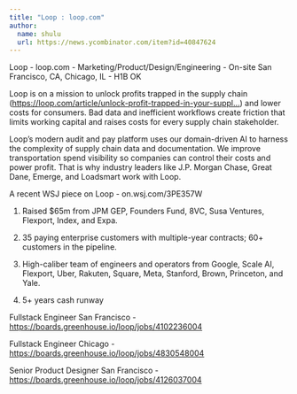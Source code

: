 ```yaml
---
title: "Loop : loop.com"
author:
  name: shulu
  url: https://news.ycombinator.com/item?id=40847624
---
```

Loop - loop.com - Marketing&#x2F;Product&#x2F;Design&#x2F;Engineering - On-site San Francisco, CA, Chicago, IL - H1B OK

Loop is on a mission to unlock profits trapped in the supply chain (<a href="https:&#x2F;&#x2F;loop.com&#x2F;article&#x2F;unlock-profit-trapped-in-your-supply-chain" rel="nofollow">https:&#x2F;&#x2F;loop.com&#x2F;article&#x2F;unlock-profit-trapped-in-your-suppl...</a>) and lower costs for consumers. Bad data and inefficient workflows create friction that limits working capital and raises costs for every supply chain stakeholder.

Loop’s modern audit and pay platform uses our domain-driven AI to harness the complexity of supply chain data and documentation. We improve transportation spend visibility so companies can control their costs and power profit. That is why industry leaders like J.P. Morgan Chase, Great Dane, Emerge, and Loadsmart work with Loop.

A recent WSJ piece on Loop -  on.wsj.com&#x2F;3PE357W

1. Raised $65m from JPM GEP, Founders Fund, 8VC, Susa Ventures, Flexport, Index, and Expa.

2. 35 paying enterprise customers with multiple-year contracts; 60+ customers in the pipeline.

3. High-caliber team of engineers and operators from Google, Scale AI, Flexport, Uber, Rakuten, Square, Meta, Stanford, Brown, Princeton, and Yale.

4. 5+ years cash runway

Fullstack Engineer San Francisco - <a href="https:&#x2F;&#x2F;boards.greenhouse.io&#x2F;loop&#x2F;jobs&#x2F;4102236004" rel="nofollow">https:&#x2F;&#x2F;boards.greenhouse.io&#x2F;loop&#x2F;jobs&#x2F;4102236004</a>

Fullstack Engineer Chicago - <a href="https:&#x2F;&#x2F;boards.greenhouse.io&#x2F;loop&#x2F;jobs&#x2F;4830548004" rel="nofollow">https:&#x2F;&#x2F;boards.greenhouse.io&#x2F;loop&#x2F;jobs&#x2F;4830548004</a>

Senior Product Designer San Francisco - <a href="https:&#x2F;&#x2F;boards.greenhouse.io&#x2F;loop&#x2F;jobs&#x2F;4126037004" rel="nofollow">https:&#x2F;&#x2F;boards.greenhouse.io&#x2F;loop&#x2F;jobs&#x2F;4126037004</a>
